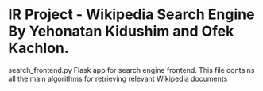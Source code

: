 # IR Project - Wikipedia Search Engine <br /> By Yehonatan Kidushim and Ofek Kachlon.

search_frontend.py
Flask app for search engine frontend.
This file contains all the main algorithms for retrieving relevant Wikipedia documents
